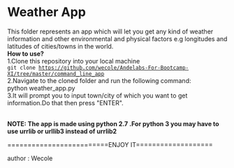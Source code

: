 # Weather App
This folder represents an app which will let you get any kind of weather information and other environmental and physical factors e.g longitudes and latitudes of cities/towns in the world.
<br>
<b>How to use?</b><br>
1.Clone this repository into your local machine<br>
    <code>git clone https://github.com/wecole/Andelabs-For-Bootcamp-XI/tree/master/command_line_app</code>
<br>
2.Navigate to the cloned folder and run the following command:<br>
  python weather_app.py
 <br>
3.It will prompt you to input town/city of which you want to get information.Do that then press "ENTER".
<br><br>

<b>NOTE: The app is made using python 2.7 .For python 3 you may have to use urrlib or urllib3 instead of urrlib2</b>
 
 
 =========================ENJOY IT===================
   
author : Wecole